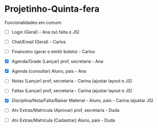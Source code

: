 # Projetinho-Quinta-fera

Funcionalidades em comum:

- [ ] Login (Geral) - Ana (só falta o JS)
- [ ] Chat/Email (Geral) - Carlos
- [ ] Financeiro (gerar e emitir boleto) - Carlos
- [x] Agenda/Grade (Lançar) prof, secretaria - Ana
- [x] Agenda (consultar) Aluno, pais - Ana
- [ ] Notas (Lançar) prof, secretaria - Carina (ajustar layout e JS)
- [ ] Faltas (Lançar) prof, secretaria - Carina (ajustar layout e JS)
- [x] Disciplina/Nota/Falta/Baixar Material - Aluno, pais - Carina (ajustar JS)
- [ ] Atv Extras/Matricula (Aprovar) prof, secretaria - Duda
- [ ] Atv Extras/Matricula (Cadastrar) Aluno, pais - Duda


